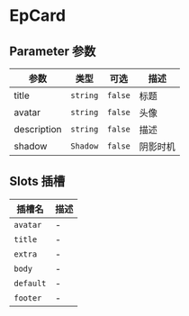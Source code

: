 # EpCard
## Parameter 参数
| 参数 | 类型 | 可选 | 描述 |
| --- | --- | --- | --- |
| title | `string` | `false` | 标题
| avatar | `string` | `false` | 头像
| description | `string` | `false` | 描述
| shadow | `Shadow` | `false` | 阴影时机
## Slots 插槽
| 插槽名 | 描述 |
|  ---  | --- |
| `avatar` | - |
| `title` | - |
| `extra` | - |
| `body` | - |
| `default` | - |
| `footer` | - |

